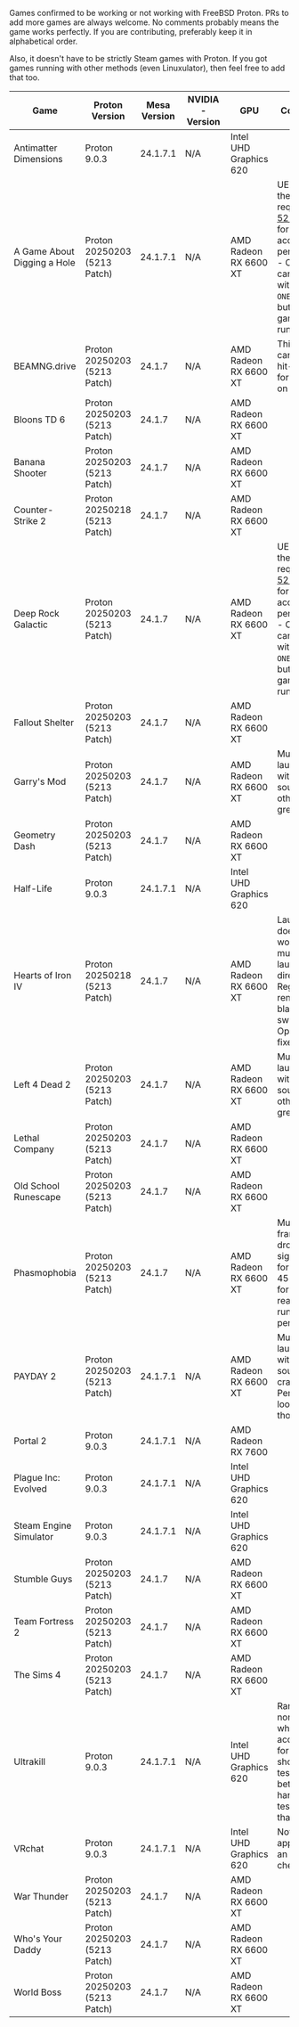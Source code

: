 Games confirmed to be working or not working with FreeBSD Proton. PRs to add more games are always welcome.
No comments probably means the game works perfectly.
If you are contributing, preferably keep it in alphabetical order.

Also, it doesn't have to be strictly Steam games with Proton. If you got games running with other methods (even Linuxulator), then feel free to add that too.

  Game | Proton Version | Mesa Version | NVIDIA-Version | GPU | Comments
  ------------ | ------------- | ------------------------ | ------------- | ------------- | -------------
Antimatter Dimensions | Proton 9.0.3 | 24.1.7.1 | N/A | Intel UHD Graphics 620 | 
A Game About Digging a Hole | Proton 20250203 (5213 Patch) | 24.1.7.1 | N/A | AMD Radeon RX 6600 XT | UE Game, therefore requires [5213 Patch](https://gitlab.winehq.org/wine/wine/-/merge_requests/5213/diffs) for acceptable performance - Otherwise can be run with ```-ONETHREAD```, but the game won't run well.
BEAMNG.drive | Proton 20250203 (5213 Patch) | 24.1.7 | N/A | AMD Radeon RX 6600 XT | This game can be very hit-or-miss for people on FreeBSD.
Bloons TD 6 | Proton 20250203 (5213 Patch) | 24.1.7 | N/A | AMD Radeon RX 6600 XT |
Banana Shooter | Proton 20250203 (5213 Patch) | 24.1.7 | N/A | AMD Radeon RX 6600 XT |
Counter-Strike 2| Proton 20250218 (5213 Patch) | 24.1.7 | N/A | AMD Radeon RX 6600 XT | 
Deep Rock Galactic | Proton 20250203 (5213 Patch)  | 24.1.7 | N/A | AMD Radeon RX 6600 XT | UE Game, therefore requires [5213 Patch](https://gitlab.winehq.org/wine/wine/-/merge_requests/5213/diffs) for acceptable performance - Otherwise can be run with ```-ONETHREAD```, but the game won't run well.
Fallout Shelter | Proton 20250203 (5213 Patch)  | 24.1.7 | N/A | AMD Radeon RX 6600 XT | 
Garry's Mod | Proton 20250203 (5213 Patch)  | 24.1.7 | N/A | AMD Radeon RX 6600 XT | Must be launched with OSS for sound - otherwise great
Geometry Dash | Proton 20250203 (5213 Patch)  | 24.1.7 | N/A | AMD Radeon RX 6600 XT | 
Half-Life | Proton 9.0.3 | 24.1.7.1 | N/A | Intel UHD Graphics 620 | 
Hearts of Iron IV | Proton 20250218 (5213 Patch) | 24.1.7 | N/A | AMD Radeon RX 6600 XT | Launcher doesn't work, game must be launched directly. Regular renderer has black map; switching to OpenGL fixes it.
Left 4 Dead 2 | Proton 20250203 (5213 Patch)  | 24.1.7 | N/A | AMD Radeon RX 6600 XT | Must be launched with OSS for sound - otherwise great
Lethal Company | Proton 20250203 (5213 Patch)  | 24.1.7 | N/A | AMD Radeon RX 6600 XT | 
Old School Runescape | Proton 20250203 (5213 Patch)  | 24.1.7 | N/A | AMD Radeon RX 6600 XT | 
Phasmophobia | Proton 20250203 (5213 Patch)  | 24.1.7 | N/A | AMD Radeon RX 6600 XT | Multiplayer framerate drops significantly for the first 45 seconds for some reason, then runs perfectly. 
PAYDAY 2 | Proton 20250203 (5213 Patch) | 24.1.7.1 | N/A | AMD Radeon RX 6600 XT | Must be launched with OSS for sound; audio crackling. Performance looks good, though.
Portal 2 | Proton 9.0.3 | 24.1.7.1 | N/A | AMD Radeon RX 7600 |
Plague Inc: Evolved | Proton 9.0.3 | 24.1.7.1 | N/A | Intel UHD Graphics 620 | 
Steam Engine Simulator | Proton 9.0.3 | 24.1.7.1 | N/A | Intel UHD Graphics 620 | 
Stumble Guys | Proton 20250203 (5213 Patch)  | 24.1.7 | N/A | AMD Radeon RX 6600 XT | 
Team Fortress 2 | Proton 20250203 (5213 Patch)  | 24.1.7 | N/A | AMD Radeon RX 6600 XT | 
The Sims 4 | Proton 20250203 (5213 Patch)  | 24.1.7 | N/A | AMD Radeon RX 6600 XT | 
Ultrakill | Proton 9.0.3 | 24.1.7.1 | N/A | Intel UHD Graphics 620 | Ran normally when accounting for GPU, should be tested on better hardware to test whether that scales.
VRchat | Proton 9.0.3 | 24.1.7.1 | N/A | Intel UHD Graphics 620 | Not working, apparently an anti-cheat error
War Thunder | Proton 20250203 (5213 Patch)  | 24.1.7 | N/A | AMD Radeon RX 6600 XT | 
Who's Your Daddy | Proton 20250203 (5213 Patch)  | 24.1.7 | N/A | AMD Radeon RX 6600 XT | 
World Boss | Proton 20250203 (5213 Patch)  | 24.1.7 | N/A | AMD Radeon RX 6600 XT | 
